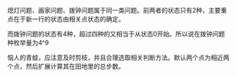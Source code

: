 熄灯问题、画家问题、拨钟问题属于同一类问题。前两者的状态只有2种，主要重点在于新一行的状态由相关点状态的确定。

而拨钟问题的状态有4种，超过四种的又相当于从状态0开始。所以说在拨钟问题种枚举量为4^9

恼人的青蛙，应注意及时剪枝，并且合理选取相关判断方法。默认两个点为相近两个点，然后扩展计算其在田地里的总步数。